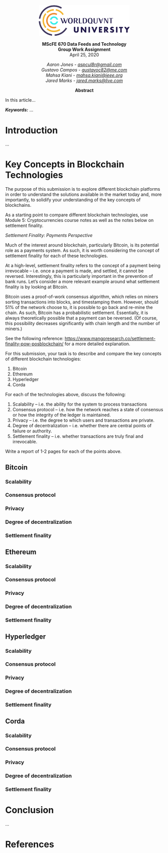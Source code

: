 <div align="center">
    <img src="./assets/logo.png" width="290">
    <p><b>MScFE 670 Data Feeds and Technology<br>
    Group Work Assignment</b><br>
    April 25, 2020</p>
    <i>
    Aaron Jones - <a href="mailto:aspcul8r@gmail.com">aspcul8r@gmail.com</a><br>
    Gustavo Campos - <a href="mailto:gustavoc82@me.com">gustavoc82@me.com</a><br>
    Mahsa Kiani - <a href="mailto:mahsa.kiani@ieee.org">mahsa.kiani@ieee.org</a><br>
    Jared Marks - <a href="mailto:jared.marks@live.com">jared.marks@live.com</a>
    </i>
    <p></p>
    <p><b>Abstract</b></p>
</div>
In this article...<br>
<p></p>
<b><i>Keywords:</i></b> ...
<p></p>

# Introduction

...

# Key Concepts in Blockchain Technologies

The purpose of this submission is to explore different blockchain platforms in order to understand the solutions available in the market today and, more importantly, to solidify your understanding of the key concepts of blockchains.

As a starting point to compare different blockchain technologies, use Module 5: Cryptocurrencies course notes as well as the notes below on settlement finality.

_Settlement Finality: Payments Perspective_

Much of the interest around blockchain, particularly Bitcoin, is its potential role as a payments system. As such, it is worth considering the concept of settlement finality for each of these technologies.

At a high-level, settlement finality refers to the concept of a payment being irrevocable – i.e. once a payment is made, and settled, it cannot be reversed. Interestingly, this is particularly important in the prevention of bank runs. Let’s consider a more relevant example around what settlement finality is by looking at Bitcoin.

Bitcoin uses a proof-of-work consensus algorithm, which relies on miners sorting transactions into blocks, and timestamping them. However, should 51% of the network choose to, it is possible to go back and re-mine the chain. As such, Bitcoin has a probabilistic settlement. Essentially, it is always theoretically possible that a payment can be reversed. (Of course, this possibility decreases significantly with chain length and the number of miners.)

See the following reference: https://www.mangoresearch.co/settlement-finality-pow-posblockchain/ for a more detailed explanation.

For this submission, your task is to describe and compare the key concepts of different blockchain technologies:

1. Bitcoin
2. Ethereum
3. Hyperledger
4. Corda

For each of the technologies above, discuss the following:

1. Scalability – i.e. the ability for the system to process transactions
2. Consensus protocol – i.e. how the network reaches a state of consensus or how the integrity of the ledger is maintained.
3. Privacy – i.e. the degree to which users and transactions are private.
4. Degree of decentralization – i.e. whether there are central points of failure or authority.
5. Settlement finality – i.e. whether transactions are truly final and irrevocable.

Write a report of 1-2 pages for each of the points above.

## Bitcoin

### Scalability

### Consensus protocol

### Privacy

### Degree of decentralization

### Settlement finality

## Ethereum

### Scalability

### Consensus protocol

### Privacy

### Degree of decentralization

### Settlement finality

## Hyperledger

### Scalability

### Consensus protocol

### Privacy

### Degree of decentralization

### Settlement finality

## Corda

### Scalability

### Consensus protocol

### Privacy

### Degree of decentralization

### Settlement finality

# Conclusion

...

# References
